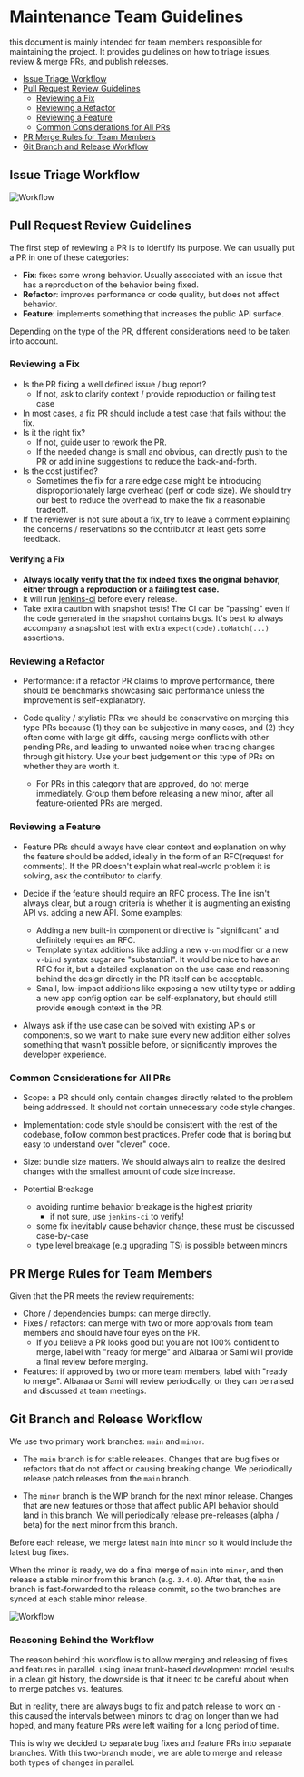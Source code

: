 # Maintenance Team Guidelines

this document is mainly intended for team members responsible for maintaining the project. It provides guidelines on how to triage issues, review & merge PRs, and publish releases.

- [Issue Triage Workflow](#issue-triage-workflow)
- [Pull Request Review Guidelines](#pull-request-review-guidelines)
  - [Reviewing a Fix](#reviewing-a-fix)
  - [Reviewing a Refactor](#reviewing-a-refactor)
  - [Reviewing a Feature](#reviewing-a-feature)
  - [Common Considerations for All PRs](#common-considerations-for-all-prs)
- [PR Merge Rules for Team Members](#pr-merge-rules-for-team-members)
- [Git Branch and Release Workflow](#git-branch-and-release-workflow)

## Issue Triage Workflow

![Workflow](./issue-workflow.png)

## Pull Request Review Guidelines

The first step of reviewing a PR is to identify its purpose. We can usually put a PR in one of these categories:

- **Fix**: fixes some wrong behavior. Usually associated with an issue that has a reproduction of the behavior being fixed.
- **Refactor**: improves performance or code quality, but does not affect behavior.
- **Feature**: implements something that increases the public API surface.

Depending on the type of the PR, different considerations need to be taken into account.

### Reviewing a Fix

- Is the PR fixing a well defined issue / bug report?
  - If not, ask to clarify context / provide reproduction or failing test case
- In most cases, a fix PR should include a test case that fails without the fix.
- Is it the right fix?
  - If not, guide user to rework the PR.
  - If the needed change is small and obvious, can directly push to the PR or add inline suggestions to reduce the back-and-forth.
- Is the cost justified?
  - Sometimes the fix for a rare edge case might be introducing disproportionately large overhead (perf or code size). We should try our best to reduce the overhead to make the fix a reasonable tradeoff.
- If the reviewer is not sure about a fix, try to leave a comment explaining the concerns / reservations so the contributor at least gets some feedback.

#### Verifying a Fix

- **Always locally verify that the fix indeed fixes the original behavior, either through a reproduction or a failing test case.**
- it will run [jenkins-ci](http://192.168.160.230:8080/) before every release.
- Take extra caution with snapshot tests! The CI can be "passing" even if the code generated in the snapshot contains bugs. It's best to always accompany a snapshot test with extra `expect(code).toMatch(...)` assertions.

### Reviewing a Refactor

- Performance: if a refactor PR claims to improve performance, there should be benchmarks showcasing said performance unless the improvement is self-explanatory.

- Code quality / stylistic PRs: we should be conservative on merging this type PRs because (1) they can be subjective in many cases, and (2) they often come with large git diffs, causing merge conflicts with other pending PRs, and leading to unwanted noise when tracing changes through git history. Use your best judgement on this type of PRs on whether they are worth it.

  - For PRs in this category that are approved, do not merge immediately. Group them before releasing a new minor, after all feature-oriented PRs are merged.

### Reviewing a Feature

- Feature PRs should always have clear context and explanation on why the feature should be added, ideally in the form of an RFC(request for comments). If the PR doesn't explain what real-world problem it is solving, ask the contributor to clarify.

- Decide if the feature should require an RFC process. The line isn't always clear, but a rough criteria is whether it is augmenting an existing API vs. adding a new API. Some examples:

  - Adding a new built-in component or directive is "significant" and definitely requires an RFC.
  - Template syntax additions like adding a new `v-on` modifier or a new `v-bind` syntax sugar are "substantial". It would be nice to have an RFC for it, but a detailed explanation on the use case and reasoning behind the design directly in the PR itself can be acceptable.
  - Small, low-impact additions like exposing a new utility type or adding a new app config option can be self-explanatory, but should still provide enough context in the PR.

- Always ask if the use case can be solved with existing APIs or components, so we want to make sure every new addition either solves something that wasn't possible before, or significantly improves the developer experience.

### Common Considerations for All PRs

- Scope: a PR should only contain changes directly related to the problem being addressed. It should not contain unnecessary code style changes.

- Implementation: code style should be consistent with the rest of the codebase, follow common best practices. Prefer code that is boring but easy to understand over "clever" code.

- Size: bundle size matters. We should always aim to realize the desired changes with the smallest amount of code size increase.

- Potential Breakage
  - avoiding runtime behavior breakage is the highest priority
    - if not sure, use `jenkins-ci` to verify!
  - some fix inevitably cause behavior change, these must be discussed case-by-case
  - type level breakage (e.g upgrading TS) is possible between minors

## PR Merge Rules for Team Members

Given that the PR meets the review requirements:

- Chore / dependencies bumps: can merge directly.
- Fixes / refactors: can merge with two or more approvals from team members and should have four eyes on the PR.
  - If you believe a PR looks good but you are not 100% confident to merge, label with "ready for merge" and Albaraa or Sami will provide a final review before merging.
- Features: if approved by two or more team members, label with "ready to merge". Albaraa or Sami will review periodically, or they can be raised and discussed at team meetings.

## Git Branch and Release Workflow

We use two primary work branches: `main` and `minor`.

- The `main` branch is for stable releases. Changes that are bug fixes or refactors that do not affect or causing breaking change. We periodically release patch releases from the `main` branch.

- The `minor` branch is the WIP branch for the next minor release. Changes that are new features or those that affect public API behavior should land in this branch. We will periodically release pre-releases (alpha / beta) for the next minor from this branch.

Before each release, we merge latest `main` into `minor` so it would include the latest bug fixes.

When the minor is ready, we do a final merge of `main` into `minor`, and then release a stable minor from this branch (e.g. `3.4.0`). After that, the `main` branch is fast-forwarded to the release commit, so the two branches are synced at each stable minor release.

![Workflow](./git-branch-workflow.png)

### Reasoning Behind the Workflow

The reason behind this workflow is to allow merging and releasing of fixes and features in parallel. using linear trunk-based development model results in a clean git history, the downside is that it need to be careful about when to merge patches vs. features.

But in reality, there are always bugs to fix and patch release to work on - this caused the intervals between minors to drag on longer than we had hoped, and many feature PRs were left waiting for a long period of time.

This is why we decided to separate bug fixes and feature PRs into separate branches. With this two-branch model, we are able to merge and release both types of changes in parallel.
